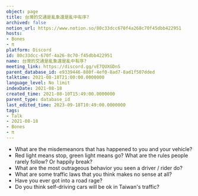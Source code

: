 ```yaml
---
object: page
title: 台灣的交通是亂象還是亂中有序?
archived: false
notion_url: https://www.notion.so/80c33dcc670f4a268c70f45dbb422951
hosts:
- Bones
- π
platform: Discord
id: 80c33dcc-670f-4a26-8c70-f45dbb422951
name: 台灣的交通是亂象還是亂中有序?
meeting_link: https://discord.gg/vE7QUXGDnS
parent_database_id: e9339446-880f-4ef0-8ad7-8ad1f507dded
talktime: 2021-08-18T21:00:00.0000000
language_level: No limit
indexDate: 2021-08-18
created_time: 2021-08-10T15:49:00.0000000
parent_type: database_id
last_edited_time: 2023-09-18T10:49:00.0000000
tags:
- Talk
- 2021-08-18
- Bones
- π
---
```


   - What are the misdemeanors that has happened to you and your vehicle?
   - Red light means stop, green light means go?
What are the rules people rarely follow? Or happily break?
   - What are the most outrageous behavior you seen a driver / rider do?
   - What are some traffic laws that you think makes no sense at all?
   - Have you ever got into a road rage?
   - Do you think self-driving cars will be ok in Taiwan's traffic?











